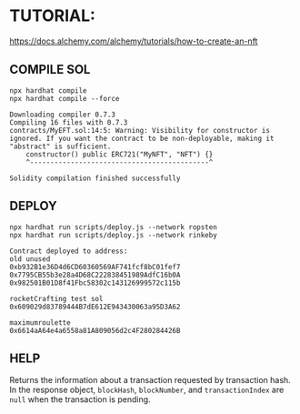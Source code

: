 
# TUTORIAL:

https://docs.alchemy.com/alchemy/tutorials/how-to-create-an-nft


## COMPILE SOL
```
npx hardhat compile
npx hardhat compile --force
```

```
Downloading compiler 0.7.3
Compiling 16 files with 0.7.3
contracts/MyEFT.sol:14:5: Warning: Visibility for constructor is ignored. If you want the contract to be non-deployable, making it "abstract" is sufficient.
    constructor() public ERC721("MyNFT", "NFT") {}
    ^--------------------------------------------^

Solidity compilation finished successfully
```

## DEPLOY
```
npx hardhat run scripts/deploy.js --network ropsten
npx hardhat run scripts/deploy.js --network rinkeby

Contract deployed to address: 
old unused
0xb932B1e36D4d6CD60360569AF741fcf8bC01fef7
0x7795CB55b3e28a4D68C222838451989AdfC16b0A
0x982501B01D8f41Fbc58302c143126999572c115b

rocketCrafting test sol
0x609029d83789444B7dE612E943430063a95D3A62

maximumroulette
0x6614aA64e4a6558a81A809056d2c4F280284426B

```


## HELP

Returns the information about a transaction requested by transaction hash. In the response object, `blockHash`, `blockNumber`, and `transactionIndex` are `null` when the transaction is pending.

